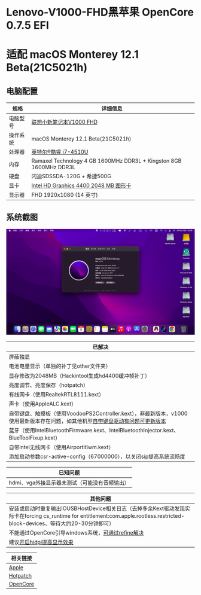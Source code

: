 # Lenovo-V1000-FHD黑苹果 OpenCore 0.7.5 EFI

# 适配 macOS Monterey 12.1 Beta(21C5021h)

## 电脑配置

| 规格     | 详细信息                                                     |
| -------- | ------------------------------------------------------------ |
| 电脑型号 | [联想小新笔记本V1000 FHD](https://item.lenovo.com.cn/product/32518.html) |
| 操作系统 | macOS Monterey 12.1 Beta(21C5021h)                           |
| 处理器   | [英特尔®酷睿 i7-4510U](https://ark.intel.com/content/www/cn/zh/ark/products/81015/intel-core-i7-4510u-processor-4m-cache-up-to-3-10-ghz.html) |
| 内存     | Ramaxel Technology 4 GB 1600MHz DDR3L + Kingston 8GB 1600MHz DDR3L |
| 硬盘     | 闪迪SDSSDA-120G + 希捷500G                                   |
| 显卡     | [Intel HD Graphics 4400 2048 MB 图形卡](https://www.intel.cn/content/www/cn/zh/support/products/81497/graphics/graphics-for-4th-generation-intel-processors/intel-hd-graphics-4400.html)                        |
| 显示器   | FHD 1920x1080 (14 英寸)                                      |

## 系统截图

![0About](ScreenShot/p1.png)

| 已解决                                                       |
| ------------------------------------------------------------ |
| 屏蔽独显                                                     |
| 电池电量显示（单独的补丁见other文件夹）                      |
| 显存修改为2048MB（Hackintool生成hd4400缓冲帧补丁）           |
| 亮度调节、亮度保存（hotpatch）                               |
| 有线网卡（使用RealtekRTL8111.kext）                          |
| 声卡（使用AppleALC.kext）                                    |
| 自带键盘、触摸板（使用VoodooPS2Controller.kext），非最新版本，v1000使用最新版本存在问题，如其他机型[自带键盘驱动有问题可更新版本](https://github.com/LiuJiangshan/Lenovo-V1000-FHD/issues/4) |
| 蓝牙（使用IntelBluetoothFirmware.kext、IntelBluetoothInjector.kext、BlueToolFixup.kext） |
| 自带intel无线网卡（使用AirportItlwm.kext）                   |
| 添加启动参数csr-active-config（67000000），以关闭sip提高系统流畅度 |

| 已知问题          |
| ------------------------- |
| hdmi、vga外接显示器未测试（可能没有音频输出） |

| 其他问题        |
| ------------------------- |
| 安装或启动时重复输出IOUSBHostDevice相关日志（去掉多余Kext驱动发现实际卡在forcing cs_runtime for entitlement:com.apple.rootless.restricted-block-devices、等待大约20-30分钟即可） |
| 不能通过OpenCore引导windows系统，[可通过refine解决](https://github.com/LiuJiangshan/Lenovo-V1000-FHD/issues/7) |
| 建议[开启hidpi提高显示效果](https://github.com/xzhih/one-key-hidpi) |

| 相关链接                                                     |
| ------------------------------------------------------------ |
| [Apple](https://www.apple.com)                               |
| [Hotpatch](https://github.com/RehabMan/OS-X-Clover-Laptop-Config) |
| [OpenCore](https://github.com/acidanthera/OpenCorePkg)       |



